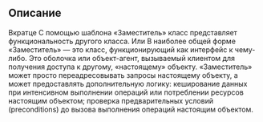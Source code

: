 ## Описание

Вкратце
С помощью шаблона «Заместитель» класс представляет функциональность другого класса.
Или
В наиболее общей форме «Заместитель» — это класс, функционирующий как интерфейс к чему-либо.
Это оболочка или объект-агент, вызываемый клиентом для получения доступа к другому, «настоящему» объекту.
«Заместитель» может просто переадресовывать запросы настоящему объекту, а может предоставлять
дополнительную логику: кеширование данных при интенсивном выполнении операций или потреблении
ресурсов настоящим объектом; проверка предварительных условий (preconditions) до вызова выполнения
операций настоящим объектом.

